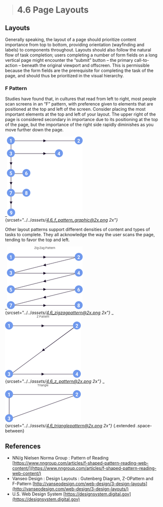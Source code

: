 > # **4.6** Page Layouts

## Layouts

Generally speaking, the layout of a page should prioritize content importance from top to bottom, providing orientation (wayfinding and labels) to components throughout. Layouts should also follow the natural flow of task completion; users completing a number of form fields on a long vertical page might encounter the “submit” button – the primary call-to-action – beneath the original viewport and offscreen. This is permissible because the form fields are the prerequisite for completing the task of the page, and should thus be prioritized in the visual hierarchy.

### F Pattern

Studies have found that, in cultures that read from left to right, most people scan screens in an “F” pattern, with preference given to elements that are positioned at the top and left of the screen. Consider placing the most important elements at the top and left of your layout. The upper right of the page is considered secondary in importance due to its positioning at the top of the page, but the importance of the right side rapidly diminishes as you move further down the page.

_![4.6 F](../_assets/4.6_f_pattern_graphic.png){srcset="../../_assets/4.6_f_pattern_graphic@2x.png 2x"}_

Other layout patterns support different densities of content and types of tasks to complete. They all acknowledge the way the user scans the page, tending to favor the top and left.

_![4.6 Zig Zag](../_assets/4.6_zigzagpattern.png){srcset="../../_assets/4.6_zigzagpattern@2x.png 2x"}_
_![4.6 F](../_assets/4.6_z_pattern.png){srcset="../../_assets/4.6_z_pattern@2x.png 2x"}_
_![4.6 F](../_assets/4.6_trianglepattern.png){srcset="../../_assets/4.6_trianglepattern@2x.png 2x"}_
{.extended .space-between}

## References

- NN/g Nielsen Norma Group : Pattern of Reading [https://www.nngroup.com/articles/f-shaped-pattern-reading-web-content/](https://www.nngroup.com/articles/f-shaped-pattern-reading-web-content/)
- Vanseo Design : Design Layouts : Gutenberg Diagram, Z-OPattern and F-Pattern [http://vanseodesign.com/web-design/3-design-layouts](http://vanseodesign.com/web-design/3-design-layouts/)
 - U.S. Web Design System [https://designsystem.digital.gov](https://designsystem.digital.gov)
 